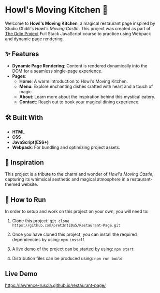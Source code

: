 # Howl's Moving Kitchen 🌟

Welcome to **Howl's Moving Kitchen**, a magical restaurant page inspired by Studio Ghibli's _Howl's Moving Castle_. This project was created as part of [The Odin Project](https://www.theodinproject.com) Full Stack JavaScript course to practice using Webpack and dynamic page rendering.

## ✨ Features

- **Dynamic Page Rendering**: Content is rendered dynamically into the DOM for a seamless single-page experience.
- **Pages**:
  - **Home**: A warm introduction to Howl's Moving Kitchen.
  - **Menu**: Explore enchanting dishes crafted with heart and a touch of magic.
  - **About**: Learn more about the inspiration behind this mystical eatery.
  - **Contact**: Reach out to book your magical dining experience.

## 🛠️ Built With

- **HTML**
- **CSS**
- **JavaScript(ES6+)**
- **Webpack**: For bundling and optimizing project assets.

## 🌟 Inspiration

This project is a tribute to the charm and wonder of _Howl's Moving Castle_, capturing its whimsical aesthetic and magical atmosphere in a restaurant-themed website.

## 🚀 How to Run

In order to setup and work on this project on your own, you will need to:

1. Clone this project:
   `git clone https://github.com/pret3nti0u5/Restaurant-Page.git`

2. Once you have cloned this project, you can install the required dependencies by using:
   `npm install`

3. A live demo of the project can be started by using:
   `npm start`

4. Distribution files can be produced using:
   `npm run build`

## Live Demo

https://lawrence-ruscia.github.io/restaurant-page/
